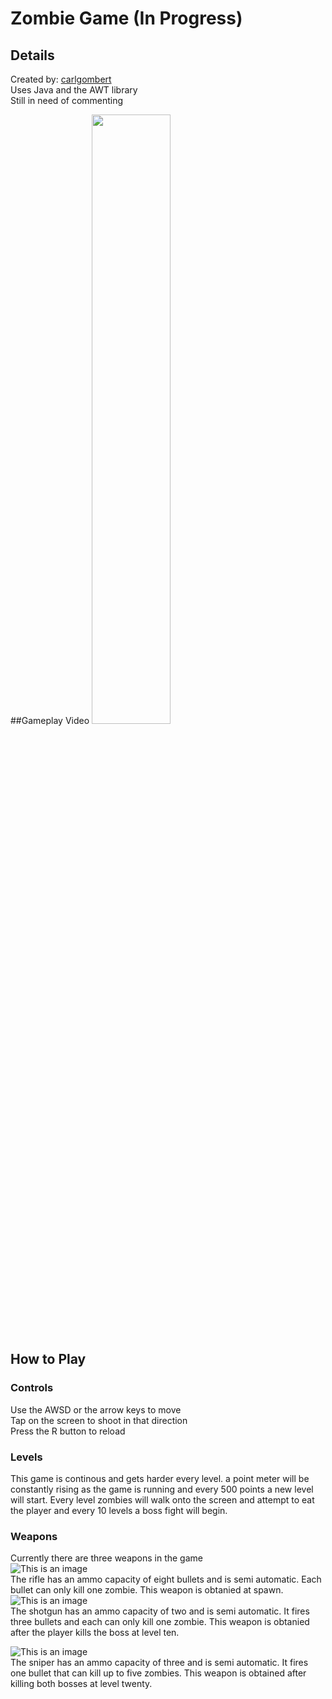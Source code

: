 # Zombie Game (In Progress)
## Details
Created by: [carlgombert](https://github.com/carlgombert)   
Uses Java and the AWT library   
Still in need of commenting   

##Gameplay Video
[<img src="https://github.com/carlgombert/Zombie_Game/blob/main/zombiegame/res/screenshot.png" width="50%">](https://www.youtube.com/watch?v=_RshGdqFzZU)

## How to Play  
### Controls
Use the AWSD or the arrow keys to move  
Tap on the screen to shoot in that direction    
Press the R button to reload

### Levels
This game is continous and gets harder every level. a point meter will be constantly rising as the game is running and every 500 points a new level will start. Every level zombies will walk onto the screen and attempt to eat the player and every 10 levels a boss fight will begin.

### Weapons
Currently there are three weapons in the game   
![This is an image](https://github.com/carlgombert/Zombie_Game/blob/main/zombiegame/res/m14.png)  
The rifle has an ammo capacity of eight bullets and is semi automatic. Each bullet can only kill one zombie. This weapon is obtanied at spawn.      
![This is an image](https://github.com/carlgombert/Zombie_Game/blob/main/zombiegame/res/shotgun.png)    
The shotgun has an ammo capacity of two and is semi automatic. It fires three bullets and each can only kill one zombie. This weapon is obtanied after the player kills the boss at level ten.   

![This is an image](https://github.com/carlgombert/Zombie_Game/blob/main/zombiegame/res/sniper.png)   
The sniper has an ammo capacity of three and is semi automatic. It fires one bullet that can kill up to five zombies. This weapon is obtained after killing both bosses at level twenty.
